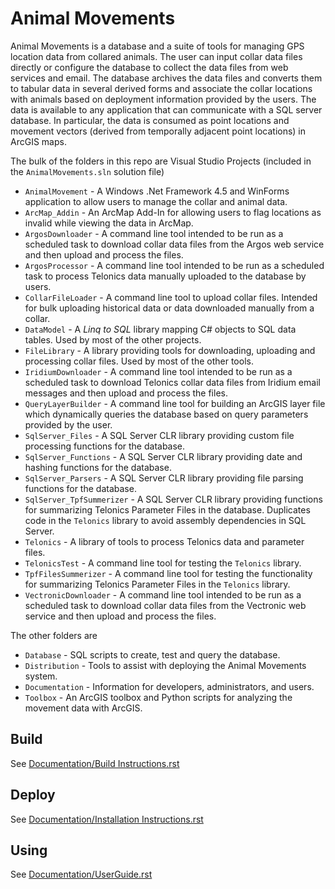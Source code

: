 # Animal Movements

Animal Movements is a database and a suite of tools for managing GPS location
data from collared animals.  The user can input collar data files directly
or configure the database to collect the data files from web services and
email.  The database archives the data files and converts them to tabular data
in several derived forms and associate the collar locations with animals
based on deployment information provided by the users.  The data is available
to any application that can communicate with a SQL server database.  In
particular, the data is consumed as point locations and movement vectors
 (derived from temporally adjacent point locations) in ArcGIS maps.

The bulk of the folders in this repo are Visual Studio Projects (included in
the `AnimalMovements.sln` solution file)

* `AnimalMovement` - A Windows .Net Framework 4.5 and WinForms application to
  allow users to manage the collar and animal data.
* `ArcMap_Addin` - An ArcMap Add-In for allowing users to flag locations as
  invalid while viewing the data in ArcMap.
* `ArgosDownloader` - A command line tool intended to be run as a scheduled
  task to download collar data files from the Argos web service and then upload
  and process the files.
* `ArgosProcessor` - A command line tool intended to be run as a scheduled
  task to process Telonics data manually uploaded to the database by users.
* `CollarFileLoader` - A command line tool to upload collar files. Intended for
  bulk uploading historical data or data downloaded manually from a collar.
* `DataModel` - A *Linq to SQL* library mapping C# objects to SQL data
  tables.  Used by most of the other projects.
* `FileLibrary` - A library providing tools for downloading, uploading and
  processing collar files.  Used by most of the other tools.
* `IridiumDownloader` - A command line tool intended to be run as a scheduled
  task to download Telonics collar data files from Iridium email messages and
  then upload and process the files.
* `QueryLayerBuilder` - A command line tool for building an ArcGIS layer file
  which dynamically queries the database based on query parameters provided
  by the user.
* `SqlServer_Files` - A SQL Server CLR library providing custom file processing
  functions for the database.
* `SqlServer_Functions` - A SQL Server CLR library providing date and hashing
  functions for the database.
* `SqlServer_Parsers` - A SQL Server CLR library providing file parsing
  functions for the database.
* `SqlServer_TpfSummerizer` - A SQL Server CLR library providing functions for
  summarizing Telonics Parameter Files in the database.  Duplicates code in
  the `Telonics` library to avoid assembly dependencies in SQL Server.
* `Telonics` - A library of tools to process Telonics data and parameter files.
* `TelonicsTest` - A command line tool for testing the `Telonics` library.
* `TpfFilesSummerizer` - A command line tool for testing the functionality for
  summarizing Telonics Parameter Files in the `Telonics` library.
* `VectronicDownloader` - A command line tool intended to be run as a scheduled
  task to download collar data files from the Vectronic web service and then
  upload and process the files.

The other folders are
* `Database` - SQL scripts to create, test and query the database.
* `Distribution` - Tools to assist with deploying the Animal Movements system.
* `Documentation` - Information for developers, administrators, and users.
* `Toolbox` - An ArcGIS toolbox and Python scripts for analyzing the movement
  data with ArcGIS.

## Build

See [Documentation/Build Instructions.rst](Documentation/Build%20Instructions.rst)

## Deploy

See [Documentation/Installation Instructions.rst](Documentation/Installation%20Instructions.rst)

## Using

See [Documentation/UserGuide.rst](Documentation/UserGuide.rst)
